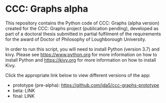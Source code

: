 # CCC: Graphs alpha

This repository contains the Python code of CCC: Graphs (alpha version) created for the CCC: Graphs project (publication pending), developed as part of a doctoral thesis submitted in partial fulfilment of the requirements for the award of Doctor of Philosophy of Loughborough University.

In order to run this script, you will need to install Python (version 3.7) and kivy. Please see https://www.python.org for more information on how to install Python and https://kivy.org for more information on how to install Kivy.

Click the appropriate link below to view different versions of the app:

* prototype (pre-alpha):  https://github.com/jda5/ccc-graphs-prototype
* beta:                   LINK
* final:                  LINK
